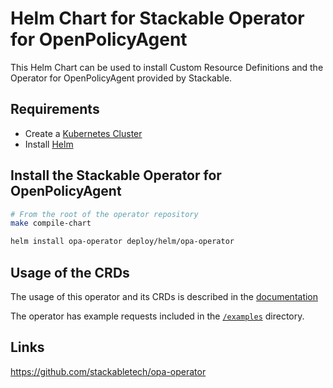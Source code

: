 # Helm Chart for Stackable Operator for OpenPolicyAgent

This Helm Chart can be used to install Custom Resource Definitions and the Operator for OpenPolicyAgent provided by Stackable.

## Requirements

- Create a [Kubernetes Cluster](../Readme.md)
- Install [Helm](https://helm.sh/docs/intro/install/)

## Install the Stackable Operator for OpenPolicyAgent

```bash
# From the root of the operator repository
make compile-chart

helm install opa-operator deploy/helm/opa-operator
```

## Usage of the CRDs

The usage of this operator and its CRDs is described in the [documentation](https://docs.stackable.tech/opa/index.html)

The operator has example requests included in the [`/examples`](https://github.com/stackabletech/opa/operator/tree/main/examples) directory.

## Links

https://github.com/stackabletech/opa-operator
